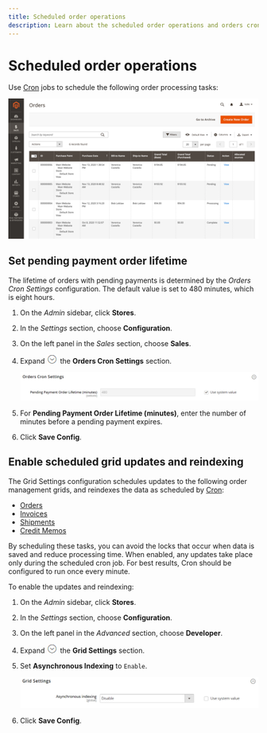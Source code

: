 ```yaml
---
title: Scheduled order operations
description: Learn about the scheduled order operations and orders cron settings that support this functionality.
---
```

# Scheduled order operations

Use [Cron](https://docs.magento.com/user-guide/system/cron.html) jobs to schedule the following order processing tasks:

![Orders grid](./assets/orders-grid.png)<!-- zoom -->

## Set pending payment order lifetime

The lifetime of orders with pending payments is determined by the _Orders Cron Settings_ configuration. The default value is set to 480 minutes, which is eight hours.

1. On the _Admin_ sidebar, click **Stores**.

1. In the _Settings_ section, choose **Configuration**.

1. On the left panel in the _Sales_ section, choose **Sales**.

1. Expand ![Expansion selector](../assets/icon-display-expand.png) the **Orders Cron Settings** section.

   ![Orders Cron Settings](../configuration-reference/sales/assets/sales-orders-cron-settings.png)<!-- zoom -->

1. For **Pending Payment Order Lifetime (minutes)**, enter the number of minutes before a pending payment expires.

1. Click **Save Config**.

## Enable scheduled grid updates and reindexing

The Grid Settings configuration schedules updates to the following order management grids, and reindexes the data as scheduled by [Cron](https://docs.magento.com/user-guide/system/cron.html):

- [Orders](orders.md#orders-workspace)
- [Invoices](invoices.md)
- [Shipments](shipments.md)
- [Credit Memos](credit-memos.md)

By scheduling these tasks, you can avoid the locks that occur when data is saved and reduce processing time. When enabled, any updates take place only during the scheduled cron job. For best results, Cron should be configured to run once every minute.

To enable the updates and reindexing:

1. On the _Admin_ sidebar, click **Stores**.

1. In the _Settings_ section, choose **Configuration**.

1. On the left panel in the _Advanced_ section, choose **Developer**.

1. Expand ![Expansion selector](../assets/icon-display-expand.png) the **Grid Settings** section.

1. Set **Asynchronous Indexing** to `Enable`.

   ![Grid Settings](../configuration-reference/advanced/assets/developer-grid-settings.png)<!-- zoom -->

1. Click **Save Config**.
